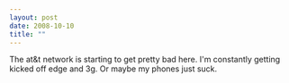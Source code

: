 ```yaml
---
layout: post
date: 2008-10-10
title: ""
---
```

The at&amp;t network is starting to get pretty bad here. I'm constantly getting kicked off edge and 3g. Or maybe my phones just suck.